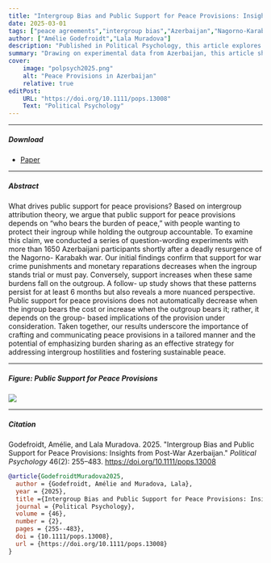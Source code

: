 ```yaml
---
title: "Intergroup Bias and Public Support for Peace Provisions: Insights from Post-War Azerbaijan"
date: 2025-03-01
tags: ["peace agreements","intergroup bias","Azerbaijan","Nagorno-Karabakh","public opinion"]
author: ["Amélie Godefroidt","Lala Muradova"]
description: "Published in Political Psychology, this article explores how intergroup bias shapes public support for peace provisions in post-war Azerbaijan."
summary: "Drawing on experimental data from Azerbaijan, this article shows that intergroup bias significantly reduces support for peace provisions in the aftermath of war. The findings illustrate the challenges of overcoming deep-seated hostilities in post-conflict societies."
cover:
    image: "polpsych2025.png"
    alt: "Peace Provisions in Azerbaijan"
    relative: true
editPost:
    URL: "https://doi.org/10.1111/pops.13008"
    Text: "Political Psychology"
---
```


---

##### Download

+ [Paper](polpsych2025.pdf)

---

##### Abstract

What drives public support for peace provisions? Based on intergroup attribution theory, we argue that public support for peace provisions depends on “who bears the burden of peace,” with people wanting to protect their ingroup while holding the outgroup accountable. To examine this claim, we conducted a series of question-wording experiments with more than 1650 Azerbaijani participants shortly after a deadly resurgence of the Nagorno-­ Karabakh war. Our initial findings confirm that support for war crime punishments and monetary reparations decreases when the ingroup stands trial or must pay. Conversely, support increases when these same burdens fall on the outgroup. A follow-­ up study shows that these patterns persist for at least 6 months but also reveals a more nuanced perspective. Public support for peace provisions does not automatically decrease when the ingroup bears the cost or increase when the outgroup bears it; rather, it depends on the group-­ based implications of the provision under consideration. Taken together, our results underscore the importance of crafting and communicating peace provisions in a tailored manner and the potential of emphasizing burden sharing as an effective strategy for addressing intergroup hostilities and fostering sustainable peace.

---

##### Figure: Public Support for Peace Provisions

![](polpsych2025.png)

---

##### Citation

Godefroidt, Amélie, and Lala Muradova. 2025. "Intergroup Bias and Public Support for Peace Provisions: Insights from Post-War Azerbaijan." *Political Psychology* 46(2): 255–483. https://doi.org/10.1111/pops.13008

```BibTeX
@article{GodefroidtMuradova2025,
  author = {Godefroidt, Amélie and Muradova, Lala},
  year = {2025},
  title ={Intergroup Bias and Public Support for Peace Provisions: Insights from Post-War Azerbaijan},
  journal = {Political Psychology},
  volume = {46},
  number = {2},
  pages = {255--483},
  doi = {10.1111/pops.13008},
  url = {https://doi.org/10.1111/pops.13008}
}
```
